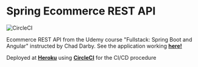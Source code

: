 # Spring Ecommerce REST API

![CircleCI](https://circleci.com/gh/victorgrubio/backend-ecommerce-springboot.svg?circle-token=:circle-token)

Ecommerce REST API from the Udemy course "Fullstack: Spring Boot and Angular" instructed by Chad Darby. See the application working [**here!**](https://ecommerce-app.victorgarciarubio.com)

Deployed at [**Heroku**](https://heroku.com) using [**CircleCI**](https://circleci.com) for the CI/CD procedure